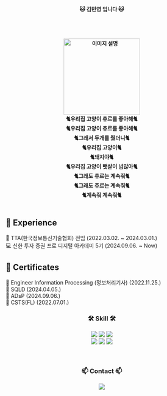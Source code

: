 

<br>

<h4 align="center">
🐱 김민영 입니다 🐱
  <br>

<br>
<br>
<br>
<br>

<img src="./images/맹꽁이.gif" alt="이미지 설명" width="200" height="200">
<br>
🐈우리집 고양이 츄르를 좋아해🐈
<br>
🐈우리집 고양이 츄르를 좋아해🐈
<br>
🐈그래서 두개를 줬더니🐈
<br>
🐈우리집 고양이🐈
<br>
🐈돼지야🐈
<br>
🐈우리집 고양이 뱃살이 넘많아🐈
<br>
🐈그래도 츄르는 계속줘🐈
<br>
🐈그래도 츄르는 계속줘🐈
<br>
🐈계속줘 계속줘🐈
<br>

<br>

<!--내용 부분-->
## 🔎 Experience

💼 TTA(한국정보통신기술협회) 전임 (2022.03.02. ~ 2024.03.01.)<br>
💻 신한 투자 증권 프로 디지털 아카데미 5기 (2024.09.06. ~ Now)<br>

## 📜 Certificates

🧾 Engineer Information Processing (정보처리기사) (2022.11.25.)<br>
🧾 SQLD (2024.04.05.)<br>
🧾 ADsP (2024.09.06.)<br>
🧾 CSTS(FL) (2022.07.01.)<br>



<h3 align="center">🛠 Skill 🛠</h3>
<div align="center">
  <img src="https://img.shields.io/badge/JAVA-007396?style=for-the-badge&logo=openjdk&logoColor=white"/>
  <img src="https://img.shields.io/badge/Python-3776AB?style=flat-square&logo=Python&logoColor=white"/>
<img src ="https://img.shields.io/badge/Eclipse-any?logo=eclipse&color=%2341337d"/>

</div>
<div align="center">
    <img src="https://img.shields.io/badge/github-181717.svg?style=for-the-badge&logo=github&logoColor=white" />
    <img src="https://img.shields.io/badge/Notion-F3F3F3.svg?style=for-the-badge&logo=notion&logoColor=black" />
     <img src="https://img.shields.io/badge/Android Studio-3DDC84?style=flat-square&logo=Android Studio&logoColor=white"/>
</div>


<br>



<br>

<h3 align="center">📫 Contact 📫</h3>
<div align="center">
  </a>
  <a href="mailto:kmy26377538@gmail.com">
    <img
      src="https://img.shields.io/badge/kmy26377538@gmail.com-D14836?style=for-the-badge&logo=gmail&logoColor=white"/>
  </a>
</div>
